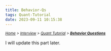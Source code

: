 ```yaml
---
title: Behavior-Qs
tags: Quant-Tutorial
date: 2023-09-11 10:15:38
---
```

*<small>[Home](/Home/index.html) > [Interview](/tags/Interview/index.html) > [Quant Tutorial](/2023/09/11/Interview/Quant-Tutorial/Quant-Tutorial/index.html) > **[Behavior Questions](/2023/09/11/Interview/Quant-Tutorial/Behavior-Qs/index.html)</small>***


I will update this part later. 

